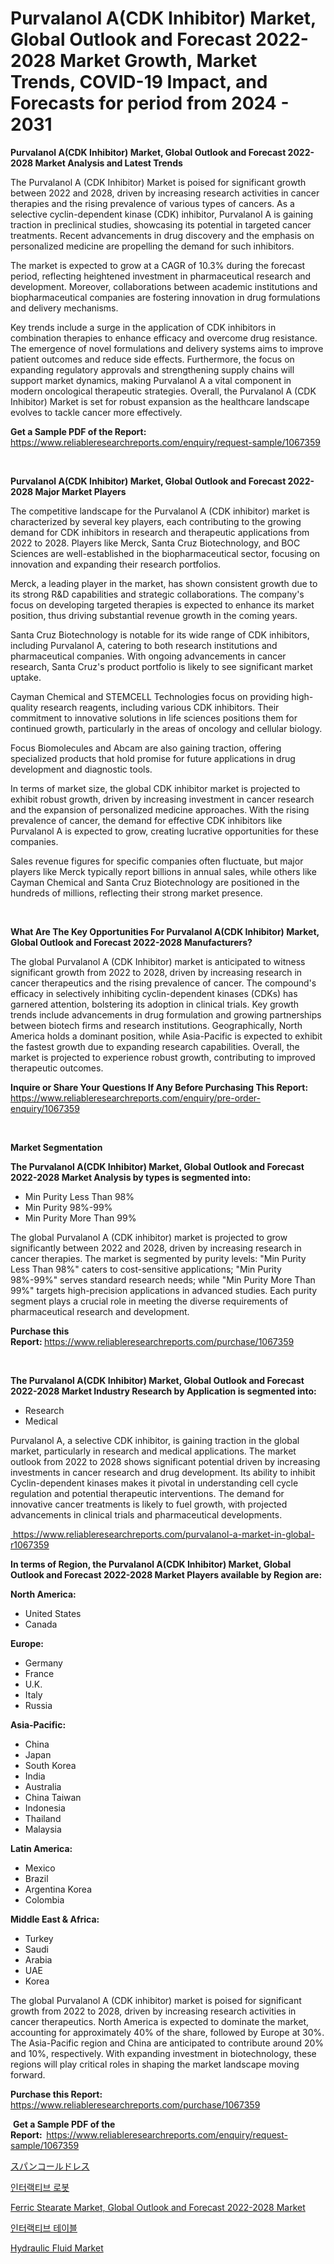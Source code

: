 <p><h1>Purvalanol A(CDK Inhibitor) Market, Global Outlook and Forecast 2022-2028 Market Growth, Market Trends, COVID-19 Impact, and Forecasts for period from 2024 - 2031</h1></p><p><strong>Purvalanol A(CDK Inhibitor) Market, Global Outlook and Forecast 2022-2028 Market Analysis and Latest Trends</strong></p>
<p><p>The Purvalanol A (CDK Inhibitor) Market is poised for significant growth between 2022 and 2028, driven by increasing research activities in cancer therapies and the rising prevalence of various types of cancers. As a selective cyclin-dependent kinase (CDK) inhibitor, Purvalanol A is gaining traction in preclinical studies, showcasing its potential in targeted cancer treatments. Recent advancements in drug discovery and the emphasis on personalized medicine are propelling the demand for such inhibitors.</p><p>The market is expected to grow at a CAGR of 10.3% during the forecast period, reflecting heightened investment in pharmaceutical research and development. Moreover, collaborations between academic institutions and biopharmaceutical companies are fostering innovation in drug formulations and delivery mechanisms.</p><p>Key trends include a surge in the application of CDK inhibitors in combination therapies to enhance efficacy and overcome drug resistance. The emergence of novel formulations and delivery systems aims to improve patient outcomes and reduce side effects. Furthermore, the focus on expanding regulatory approvals and strengthening supply chains will support market dynamics, making Purvalanol A a vital component in modern oncological therapeutic strategies. Overall, the Purvalanol A (CDK Inhibitor) Market is set for robust expansion as the healthcare landscape evolves to tackle cancer more effectively.</p></p>
<p><strong>Get a Sample PDF of the Report:&nbsp;</strong> <a href="https://www.reliableresearchreports.com/enquiry/request-sample/1067359">https://www.reliableresearchreports.com/enquiry/request-sample/1067359</a></p>
<p>&nbsp;</p>
<p><strong>Purvalanol A(CDK Inhibitor) Market, Global Outlook and Forecast 2022-2028 Major Market Players</strong></p>
<p><p>The competitive landscape for the Purvalanol A (CDK inhibitor) market is characterized by several key players, each contributing to the growing demand for CDK inhibitors in research and therapeutic applications from 2022 to 2028. Players like Merck, Santa Cruz Biotechnology, and BOC Sciences are well-established in the biopharmaceutical sector, focusing on innovation and expanding their research portfolios.</p><p>Merck, a leading player in the market, has shown consistent growth due to its strong R&D capabilities and strategic collaborations. The company's focus on developing targeted therapies is expected to enhance its market position, thus driving substantial revenue growth in the coming years.</p><p>Santa Cruz Biotechnology is notable for its wide range of CDK inhibitors, including Purvalanol A, catering to both research institutions and pharmaceutical companies. With ongoing advancements in cancer research, Santa Cruz's product portfolio is likely to see significant market uptake.</p><p>Cayman Chemical and STEMCELL Technologies focus on providing high-quality research reagents, including various CDK inhibitors. Their commitment to innovative solutions in life sciences positions them for continued growth, particularly in the areas of oncology and cellular biology.</p><p>Focus Biomolecules and Abcam are also gaining traction, offering specialized products that hold promise for future applications in drug development and diagnostic tools. </p><p>In terms of market size, the global CDK inhibitor market is projected to exhibit robust growth, driven by increasing investment in cancer research and the expansion of personalized medicine approaches. With the rising prevalence of cancer, the demand for effective CDK inhibitors like Purvalanol A is expected to grow, creating lucrative opportunities for these companies.</p><p>Sales revenue figures for specific companies often fluctuate, but major players like Merck typically report billions in annual sales, while others like Cayman Chemical and Santa Cruz Biotechnology are positioned in the hundreds of millions, reflecting their strong market presence.</p></p>
<p>&nbsp;</p>
<p><strong>What Are The Key Opportunities For Purvalanol A(CDK Inhibitor) Market, Global Outlook and Forecast 2022-2028 Manufacturers?</strong></p>
<p><p>The global Purvalanol A (CDK Inhibitor) market is anticipated to witness significant growth from 2022 to 2028, driven by increasing research in cancer therapeutics and the rising prevalence of cancer. The compound's efficacy in selectively inhibiting cyclin-dependent kinases (CDKs) has garnered attention, bolstering its adoption in clinical trials. Key growth trends include advancements in drug formulation and growing partnerships between biotech firms and research institutions. Geographically, North America holds a dominant position, while Asia-Pacific is expected to exhibit the fastest growth due to expanding research capabilities. Overall, the market is projected to experience robust growth, contributing to improved therapeutic outcomes.</p></p>
<p><strong>Inquire or Share Your Questions If Any Before Purchasing This Report:</strong> <a href="https://www.reliableresearchreports.com/enquiry/pre-order-enquiry/1067359">https://www.reliableresearchreports.com/enquiry/pre-order-enquiry/1067359</a></p>
<p>&nbsp;</p>
<p><strong>Market Segmentation</strong></p>
<p><strong>The Purvalanol A(CDK Inhibitor) Market, Global Outlook and Forecast 2022-2028 Market Analysis by types is segmented into:</strong></p>
<p><ul><li>Min Purity Less Than 98%</li><li>Min Purity 98%-99%</li><li>Min Purity More Than 99%</li></ul></p>
<p><p>The global Purvalanol A (CDK inhibitor) market is projected to grow significantly between 2022 and 2028, driven by increasing research in cancer therapies. The market is segmented by purity levels: "Min Purity Less Than 98%" caters to cost-sensitive applications; "Min Purity 98%-99%" serves standard research needs; while "Min Purity More Than 99%" targets high-precision applications in advanced studies. Each purity segment plays a crucial role in meeting the diverse requirements of pharmaceutical research and development.</p></p>
<p><strong>Purchase this Report:&nbsp;</strong><a href="https://www.reliableresearchreports.com/purchase/1067359">https://www.reliableresearchreports.com/purchase/1067359</a></p>
<p>&nbsp;</p>
<p><strong>The Purvalanol A(CDK Inhibitor) Market, Global Outlook and Forecast 2022-2028 Market Industry Research by Application is segmented into:</strong></p>
<p><ul><li>Research</li><li>Medical</li></ul></p>
<p><p>Purvalanol A, a selective CDK inhibitor, is gaining traction in the global market, particularly in research and medical applications. The market outlook from 2022 to 2028 shows significant potential driven by increasing investments in cancer research and drug development. Its ability to inhibit Cyclin-dependent kinases makes it pivotal in understanding cell cycle regulation and potential therapeutic interventions. The demand for innovative cancer treatments is likely to fuel growth, with projected advancements in clinical trials and pharmaceutical developments.</p></p>
<p><a href="https://www.reliableresearchreports.com/purvalanol-a-market-in-global-r1067359">&nbsp;https://www.reliableresearchreports.com/purvalanol-a-market-in-global-r1067359</a></p>
<p><strong>In terms of Region, the Purvalanol A(CDK Inhibitor) Market, Global Outlook and Forecast 2022-2028 Market Players available by Region are:</strong></p>
<p>
    <p> <strong> North America: </strong>
        <ul>
            <li>United States</li>
            <li>Canada</li>
        </ul>
        </p> 
    <p> <strong> Europe: </strong>
        <ul>
            <li>Germany</li>
            <li>France</li>
            <li>U.K.</li>
            <li>Italy</li>
            <li>Russia</li>
        </ul>
        </p> 
    <p> <strong> Asia-Pacific: </strong>
        <ul>
            <li>China</li>
            <li>Japan</li>
            <li>South Korea</li>
            <li>India</li>
            <li>Australia</li>
            <li>China Taiwan</li>
            <li>Indonesia</li>
            <li>Thailand</li>
            <li>Malaysia</li>
        </ul>
        </p> 
    <p> <strong> Latin America: </strong>
        <ul>
            <li>Mexico</li>
            <li>Brazil</li>
            <li>Argentina Korea</li>
            <li>Colombia</li>
        </ul>
        </p> 
    <p> <strong> Middle East & Africa: </strong>
        <ul>
            <li>Turkey</li>
            <li>Saudi</li>
            <li>Arabia</li>
            <li>UAE</li>
            <li>Korea</li>
        </ul>
    </p>
    </p>
<p><p>The global Purvalanol A (CDK inhibitor) market is poised for significant growth from 2022 to 2028, driven by increasing research activities in cancer therapeutics. North America is expected to dominate the market, accounting for approximately 40% of the share, followed by Europe at 30%. The Asia-Pacific region and China are anticipated to contribute around 20% and 10%, respectively. With expanding investment in biotechnology, these regions will play critical roles in shaping the market landscape moving forward.</p></p>
<p><strong>Purchase this Report: </strong><a href="https://www.reliableresearchreports.com/purchase/1067359">https://www.reliableresearchreports.com/purchase/1067359</a></p>
<p>&nbsp;<strong>Get a Sample PDF of the Report:&nbsp;&nbsp;</strong><a href="https://www.reliableresearchreports.com/enquiry/request-sample/1067359">https://www.reliableresearchreports.com/enquiry/request-sample/1067359</a></p>
<p><strong></strong></p>
<p><p><a href="https://medium.com/@zionmetz1960/%E3%82%B7%E3%83%BC%E3%82%B1%E3%83%B3%E3%82%B9%E3%83%89%E3%83%AC%E3%82%B9%E5%B8%82%E5%A0%B4-%E3%82%B0%E3%83%AD%E3%83%BC%E3%83%90%E3%83%AB%E5%B8%82%E5%A0%B4%E3%82%B7%E3%82%A7%E3%82%A2%E3%81%A8%E9%A0%86%E4%BD%8D-%E7%B7%8F%E5%90%88%E5%A3%B2%E4%B8%8A%E9%AB%98%E3%81%8A%E3%82%88%E3%81%B3%E9%9C%80%E8%A6%81%E4%BA%88%E6%B8%AC2024%E5%B9%B4-2031%E5%B9%B4-f2a00e4737d6">スパンコールドレス</a></p><p><a href="https://medium.com/@ransomjohns73/%EA%B8%80%EB%A1%9C%EB%B2%8C-%EC%9D%B8%ED%84%B0%EB%9E%99%ED%8B%B0%EB%B8%8C-%EB%A1%9C%EB%B4%87-%EC%8B%9C%EC%9E%A5-%EB%B6%84%EC%84%9D-%EC%A3%BC%EC%9A%94-%EC%8B%9C%EC%9E%A5-%EB%8F%99%ED%96%A5-%EB%B0%8F-%EB%AF%B8%EB%9E%98-%EC%A0%84%EB%A7%9D-2024-2031-a5676375eb7d">인터랙티브 로봇</a></p><p><a href="https://github.com/yoshih12/Market-Research-Report-List-4/blob/main/ferric-stearate-market-global-outlook-and-forecast-2022-2028-market.md">Ferric Stearate Market, Global Outlook and Forecast 2022-2028 Market</a></p><p><a href="https://medium.com/@ransomjohns73/%EA%B8%80%EB%A1%9C%EB%B2%8C-%EC%9D%B8%ED%84%B0%EB%9E%99%ED%8B%B0%EB%B8%8C-%ED%85%8C%EC%9D%B4%EB%B8%94-%EC%8B%9C%EC%9E%A5-%EB%8F%99%ED%96%A5-%EB%B0%8F-%ED%98%81%EC%8B%A0-%EB%AF%B8%EB%9E%98-%EC%A0%84%EB%A7%9D-%EB%B6%84%EC%84%9D-2024-2031-2b8c0d49b989">인터랙티브 테이블</a></p><p><a href="https://medium.com/@nguyenthithuyduong355/hydraulic-fluid-market-share-and-new-trends-analysis-by-its-type-application-end-use-and-9882ebef1c31">Hydraulic Fluid Market</a></p></p>